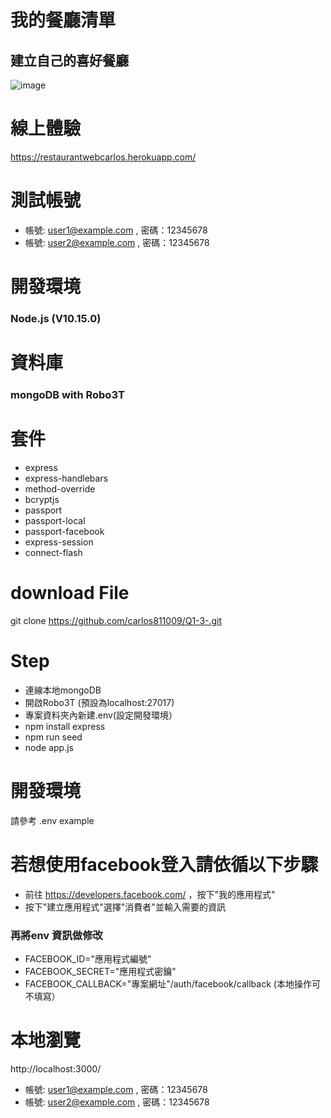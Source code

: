 # 我的餐廳清單

## 建立自己的喜好餐廳
![image](https://github.com/carlos811009/Q1-3-/blob/main/%E6%88%AA%E5%9C%96%202021-06-20%2018.57.24.png)

# 線上體驗
https://restaurantwebcarlos.herokuapp.com/

# 測試帳號

- 帳號: user1@example.com , 密碼：12345678
- 帳號: user2@example.com , 密碼：12345678

# 開發環境
### Node.js (V10.15.0)

# 資料庫
### mongoDB with Robo3T

# 套件
- express
- express-handlebars
- method-override
- bcryptjs
- passport
- passport-local
- passport-facebook
- express-session
- connect-flash

# download File
git clone https://github.com/carlos811009/Q1-3-.git

# Step

- 連線本地mongoDB
- 開啟Robo3T (預設為localhost:27017)
- 專案資料夾內新建.env(設定開發環境）
- npm install express
- npm run seed
- node app.js 

# 開發環境
請參考 .env example

# 若想使用facebook登入請依循以下步驟

- 前往 https://developers.facebook.com/ ，按下"我的應用程式"
- 按下"建立應用程式"選擇"消費者"並輸入需要的資訊
### 再將env 資訊做修改
- FACEBOOK_ID="應用程式編號"  
- FACEBOOK_SECRET="應用程式密鑰"
- FACEBOOK_CALLBACK="專案網址"/auth/facebook/callback (本地操作可不填寫）

# 本地瀏覽
http://localhost:3000/

- 帳號: user1@example.com , 密碼：12345678
- 帳號: user2@example.com , 密碼：12345678
